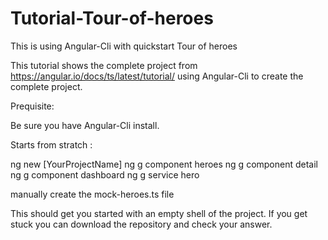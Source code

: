 # Tutorial-Tour-of-heroes
This is using Angular-Cli with quickstart Tour of heroes


This tutorial shows the complete project from https://angular.io/docs/ts/latest/tutorial/ using Angular-Cli to create the complete project.

Prequisite:

Be sure you have Angular-Cli install.

Starts from stratch  :

ng new [YourProjectName]
ng g component heroes
ng g component detail
ng g component dashboard
ng g service hero

manually create the mock-heroes.ts file

This should get you started with an empty shell of the project.  If you get stuck you can download the repository and check your answer.



